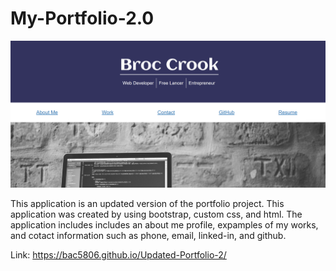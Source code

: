 # My-Portfolio-2.0


![alt text](assets/images/my-portfolio.png)

This application is an updated version of the portfolio project. This application was created by using bootstrap, custom css, and html. The application includes includes an about me profile, expamples of my works, and cotact information such as phone, email, linked-in, and github. 

Link: https://bac5806.github.io/Updated-Portfolio-2/
